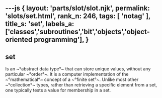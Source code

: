 ---js
{
  layout: 'parts/slot/slot.njk',
  permalink: 'slots/set.html',
  rank_n: 246,
  tags: [ 'notag' ],
  title_s: 'set',
  labels_a: ['classes','subroutines','bit','objects','object-oriented programming'],
}
---
## set

Is an ~°abstract data type°~ that can store unique values, without any particular ~°order°~. It is a computer implementation of the ~°mathematical°~ concept of a ~°finite set°~. Unlike most other ~°collection°~ types, rather than retrieving a specific element from a set, one typically tests a value for membership in a set.

